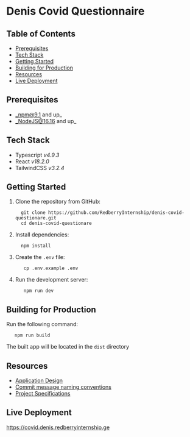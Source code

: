 # Denis Covid Questionnaire

## Table of Contents

* [Prerequisites](#prerequisites)
* [Tech Stack](#tech-stack)
* [Getting Started](#getting-started)
* [Building for Production](#building-for-production)
* [Resources](#resources)
* [Live Deployment](#live-deployment)


## Prerequisites

* _npm@9.1 and up_
* _NodeJS@16.16 and up_


## Tech Stack

* Typescript _v4.9.3_
* React _v18.2.0_
* TailwindCSS _v3.2.4_


## Getting Started

1. Clone the repository from GitHub:
    ```shell
      git clone https://github.com/RedberryInternship/denis-covid-questionare.git
      cd denis-covid-questionare
    ```
2. Install dependencies:
    ```shell
      npm install
    ```
3. Create the `.env` file:
   ```shell
      cp .env.example .env
   ```
4. Run the development server:
   ```shell
      npm run dev
   ```


## Building for Production

Run the following command:
```shell
   npm run build
```

The built app will be located in the `dist` directory


## Resources

- [Application Design](https://www.figma.com/file/56t2BI25FcD0LAIjR4GVkQ/კითხვარი)
- [Commit message naming conventions](https://redberry.gitbook.io/resources/other/git-is-semantikuri-komitebi)
- [Project Specifications](https://redberry.gitbook.io/assignment-i-covid-questionaire/)



## Live Deployment

https://covid.denis.redberryinternship.ge
